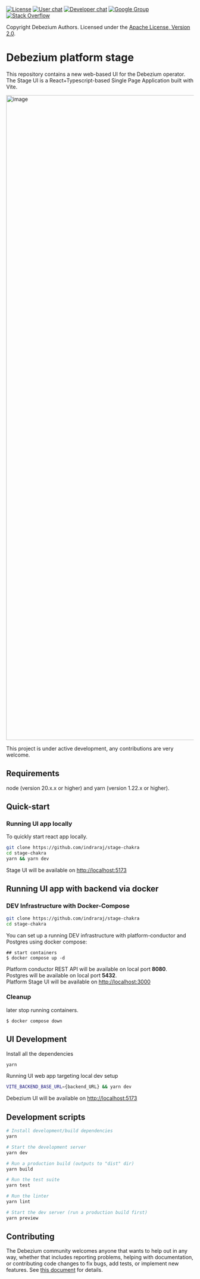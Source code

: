 [![License](http://img.shields.io/:license-apache%202.0-brightgreen.svg)](http://www.apache.org/licenses/LICENSE-2.0.html)
[![User chat](https://img.shields.io/badge/chat-users-brightgreen.svg)](https://debezium.zulipchat.com/#narrow/stream/302529-users)
[![Developer chat](https://img.shields.io/badge/chat-devs-brightgreen.svg)](https://debezium.zulipchat.com/#narrow/stream/302533-dev)
[![Google Group](https://img.shields.io/:mailing%20list-debezium-brightgreen.svg)](https://groups.google.com/forum/#!forum/debezium)
[![Stack Overflow](http://img.shields.io/:stack%20overflow-debezium-brightgreen.svg)](http://stackoverflow.com/questions/tagged/debezium)

Copyright Debezium Authors.
Licensed under the [Apache License, Version 2.0](http://www.apache.org/licenses/LICENSE-2.0).

# Debezium platform stage

This repository contains a new web-based UI for the Debezium operator. The Stage UI is a React+Typescript-based Single Page Application built with Vite.

<img width="1728" alt="image" src="https://github.com/user-attachments/assets/ddaa3d33-f367-4993-aa9c-bd754d276b6f">




This project is under active development, any contributions are very welcome.

## Requirements
node (version 20.x.x or higher) and yarn (version 1.22.x or higher).

## Quick-start

### Running UI app locally

To quickly start react app locally. 

```bash
git clone https://github.com/indraraj/stage-chakra
cd stage-chakra
yarn && yarn dev
```

Stage UI will be available on [http://localhost:5173](http://localhost:5173)  

## Running UI app with backend via docker

### DEV Infrastructure with Docker-Compose

```bash
git clone https://github.com/indraraj/stage-chakra
cd stage-chakra
```

You can set up a running DEV infrastructure with platform-conductor and Postgres using docker compose:

```
## start containers
$ docker compose up -d
```
    
Platform conductor REST API will be available on local port **8080**.   
Postgres will be available on local port **5432**.   
Platform Stage UI will be available on [http://localhost:3000](http://localhost:3000) 

### Cleanup

later stop running containers.

```
$ docker compose down

```

## UI Development

Install all the dependencies
```bash
yarn
```

Running UI web app targeting local dev setup 
```bash
VITE_BACKEND_BASE_URL={backend_URL} && yarn dev
```

Debezium UI will be available on [http://localhost:5173](http://localhost:5173)  

## Development scripts
```sh
# Install development/build dependencies
yarn

# Start the development server
yarn dev

# Run a production build (outputs to "dist" dir)
yarn build

# Run the test suite
yarn test

# Run the linter
yarn lint

# Start the dev server (run a production build first)
yarn preview
```

## Contributing

The Debezium community welcomes anyone that wants to help out in any way, whether that includes
reporting problems, helping with documentation, or contributing code changes to fix bugs, add tests,
or implement new features.
See [this document](https://github.com/debezium/debezium/blob/main/CONTRIBUTE.md) for details.
